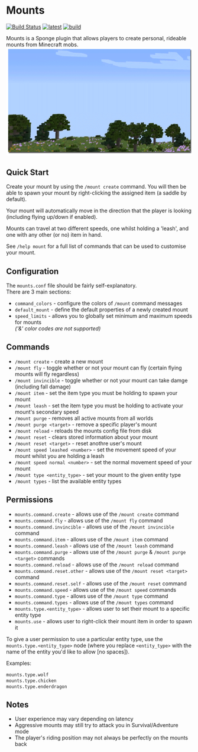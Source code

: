 # Mounts
[![Build Status](https://travis-ci.org/dags-/Mounts.svg?branch=master)](https://travis-ci.org/dags-/Mounts "Build Status")
[![latest](https://img.shields.io/badge/releases-latest-blue.svg)](https://github.com/dags-/Mounts/releases/latest "Grab the Latest Build") 
[![build](https://img.shields.io/badge/issues-track-orange.svg)](https://github.com/dags-/Mounts/issues "View/Create Issues") 

Mounts is a Sponge plugin that allows players to create personal, rideable mounts from Minecraft mobs.
[![squid](https://raw.githubusercontent.com/dags-/Mounts/img/flyingsquid.gif)](https://youtu.be/DJ_yejdiH98 "Click for Demo Video!")

## Quick Start
Create your mount by using the `/mount create` command. You will then be able to spawn your mount by right-clicking the assigned item (a saddle by default).

Your mount will automatically move in the direction that the player is looking (including flying up/down if enabled).

Mounts can travel at two different speeds, one whilst holding a 'leash', and one with any other (or no) item in hand.

See `/help mount` for a full list of commands that can be used to customise your mount. 

## Configuration
The `mounts.conf` file should be fairly self-explanatory.  
There are 3 main sections:
- `command_colors` - configure the colors of `/mount` command messages
- `default_mount` - define the default properties of a newly created mount
- `speed_limits` - allows you to globally set minimum and maximum speeds for mounts  
_('&' color codes are not supported)_

## Commands
- `/mount create` - create a new mount
- `/mount fly` - toggle whether or not your mount can fly (certain flying mounts will fly regardless)
- `/mount invincible` - toggle whether or not your mount can take damge (including fall damage)
- `/mount item` - set the item type you must be holding to spawn your mount
- `/mount leash` - set the item type you must be holding to activate your mount's secondary speed
- `/mount purge` - removes all active mounts from all worlds
- `/mount purge <target>` - remove a specific player's mount
- `/mount reload` - reloads the mounts config file from disk
- `/mount reset` - clears stored information about your mount
- `/mount reset <target>` - reset anothre user's mount
- `/mount speed leashed <number>` - set the movement speed of your mount whilst you are holding a leash
- `/mount speed normal <number>` - set the normal movement speed of your mount
- `/mount type <entity_type>` - set your mount to the given entity type
- `/mount types` - list the available entity types

## Permissions
- `mounts.command.create` - allows use of the `/mount create` command
- `mounts.command.fly` - allows use of the `/mount fly` command
- `mounts.command.invincible` - allows use of the `/mount invincible` command
- `mounts.command.item` - allows use of the `/mount item` command
- `mounts.command.leash` - allows use of the `/mount leash` command
- `mounts.command.purge` - allows use of the `/mount purge` & `/mount purge <target>` commands
- `mounts.command.reload` - allows use of the `/mount reload` command
- `mounts.command.reset.other` - allows use of the `/mount reset <target>` command
- `mounts.command.reset.self` - allows use of the `/mount reset` command
- `mounts.command.speed` - allows use of the `/mount speed` commands
- `mounts.command.type` - allows use of the `/mount type` command
- `mounts.command.types` - allows use of the `/mount types` command
- `mounts.type.<entity_type>` - allows user to set their mount to a specific entity type
- `mounts.use` - allows user to right-click their mount item in order to spawn it

To give a user permission to use a particular entity type, use the `mounts.type.<entity_type>` node (where you replace `<entity_type>` with the name of the entity you'd like to allow [no spaces]).

Examples:
```
mounts.type.wolf
mounts.type.chicken
mounts.type.enderdragon
```

## Notes
- User experience may vary depending on latency
- Aggressive mounts may still try to attack you in Survival/Adventure mode
- The player's riding position may not always be perfectly on the mounts back
